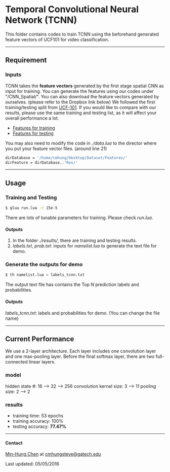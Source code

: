 # Temporal Convolutional Neural Network (TCNN)
This folder contains codes to train TCNN using the beforehand generated feature vectors of UCF101 for video classification.

---
## Requirement
### Inputs
TCNN takes the **feature vectors** generated by the first stage spatial CNN as input for training. You can generate the features using our codes under "/CNN_Spatial/". You can also download the feature vectors generated by ourselves. (please refer to the Dropbox link below) We followed the first training/testing split from [UCF-101](http://crcv.ucf.edu/data/UCF101.php). If you would like to compare with our results, please use the same training and testing list, as it will affect your overall performance a lot.

* [Features for training](https://www.dropbox.com/s/ehla4szd8z8u8lw/data_UCF101_train_1.t7?dl=0)
* [Features for testing](https://www.dropbox.com/s/cma4swez0fabw47/data_UCF101_test_1.t7?dl=0)

You may also need to modify the code in *./data.lua* to the director where you put your feature vector files. (around line 21)
```bash
dirDatabase = '/home/cmhung/Desktop/Dataset/Features/'
dirFeature = dirDatabase..'Res/'
```

---
## Usage
### Training and Testing
```bash
$ qlua run.lua -r 15e-5
```
There are lots of tunable parameters for training. Please check *run.lua*.

#### Outputs
1. In the folder *./results/*, there are training and testing results.
2. *labels.txt*, *prob.txt*: inputs for *namelist.lua* to generate the text file for demo.

### Generate the outputs for demo
```bash
$ th namelist.lua > labels_tcnn.txt
```
The output text file has contains the Top N prediction labels and probabilities.

#### Outputs
*labels_tcnn.txt*: labels and probabilities for demo. (You can change the file name)

---
## Current Performance
We use a 2-layer architecture. Each layer includes one convolution layer and one max-pooling layer. Before the final softmax layer, there are two full-connected linear layers.

### model
hidden state #: 16 --> 32 --> 256
convolution kernel size: 3 --> 11
pooling size: 2 --> 2

### results
* training time: 53 epochs
* training accuracy: 100%
* testing accuracy: **77.47%**

---
#### Contact
[Min-Hung Chen](https://www.linkedin.com/in/chensteven) at <cmhungsteve@gatech.edu>

Last updated: 05/05/2016
